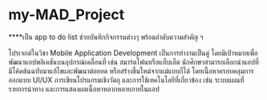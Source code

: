 ﻿# my-MAD_Project
****เป็น app to do list ช่วยบันทึกกิจกรรมต่างๆ พร้อมลำดับความสำคัญ ฯ

โปรเจกต์ในวิชา Mobile Application Development เป็นการทำงานเป็นคู่ โดยมีเป้าหมายเพื่อพัฒนาแอปพลิเคชันบนอุปกรณ์เคลื่อนที่ เช่น สมาร์ตโฟนหรือแท็บเล็ต นักศึกษาสามารถเลือกนำแอปที่มีโค้ดต้นฉบับมาแก้ไขและพัฒนาต่อยอด หรือสร้างขึ้นใหม่จากแม่แบบก็ได้ โดยเนื้อหาครอบคลุมการออกแบบ UI/UX การเขียนโปรแกรมเชิงวัตถุ และการใช้เทคโนโลยีที่เกี่ยวข้อง เช่น ระบบแผนที่ รายการนำทาง และการแสดงผลเนื้อหาหลากหลายภายในแอป
